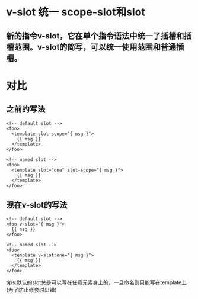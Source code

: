 # v-slot 统一 scope-slot和slot
## 新的指令v-slot，它在单个指令语法中统一了插槽和插槽范围。v-slot的简写，可以统一使用范围和普通插槽。
# 对比
## 之前的写法
```
<!-- default slot -->
<foo>
  <template slot-scope="{ msg }">
    {{ msg }}
  </template>
</foo>

<!-- named slot -->
<foo>
  <template slot="one" slot-scope="{ msg }">
    {{ msg }}
  </template>
</foo>
```
## 现在v-slot的写法
```
<!-- default slot -->
<foo v-slot="{ msg }">
  {{ msg }}
</foo>

<!-- named slot -->
<foo>
  <template v-slot:one="{ msg }">
    {{ msg }}
  </template>
</foo>
```
tips:默认的slot总是可以写在任意元素身上的，一旦命名则只能写在template上(为了防止嵌套时出错)
